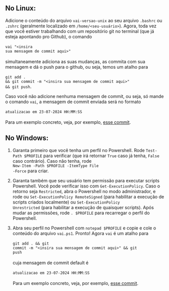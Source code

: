 ## No Linux:

Adicione o conteúdo do arquivo <code>vai-versao-unix</code> ao seu arquivo <code>.bashrc</code> ou <code>.zshrc</code> (geralmente localizado em <code>/home/&lt;seu-usuário&gt;</code>). Agora, toda vez que você estiver trabalhando com um repositório git no terminal (que já esteja apontando pro Github), o comando   <br><br><code>vai "&lt;insira sua mensagem de commit aqui&gt;"</code> <br> <br> simultaneamente adiciona as suas mudanças, as commita com sua mensagem e dá o push para o github, ou seja, temos um atalho para <br><br><code>git add . && git commit -m "&lt;insira sua mensagem de commit aqui&gt;" && git push</code>. 

Caso você não adicione nenhuma mensagem de commit, ou seja, só mande o comando <code>vai</code>, a mensagem de commit enviada será no formato <br><br><code>atualizacao em 23-07-2024 HH:MM:SS</code> <br> <br>
Para um exemplo concreto, veja, por exemplo, [esse commit](https://github.com/SaganGromov/commit-preguicoso/commit/48008c4f65f6598fe1644936527b64fe4455391b). 

## No Windows:

1. Garanta primeiro que você tenha um perfil no Powershell. Rode <code>Test-Path $PROFILE</code> para verificar (que irá retornar <code>True</code> caso já tenha, <code>False</code> caso contrário). Caso não tenha,
   rode  <br><code>New-Item -Path $PROFILE -ItemType File -Force</code> para criar.

2. Garanta também que seu usuário tem permissão para executar scripts Powershell. Você pode verificar isso com <code>Get-ExecutionPolicy</code>. Caso o retorno seja <code>Restricted</code>, abra o Powershell no modo administrador, e rode ou <code>Set-ExecutionPolicy RemoteSigned</code> (para habilitar a execução de scripts criados localmente) ou <code>Set-ExecutionPolicy Unrestricted</code> (para habilitar a execução de quaisquer scripts). Após mudar as permissões, rode <code>. $PROFILE</code> para recarregar o perfil do Powershell. 

3. Abra seu perfil no Powershell com <code>notepad $PROFILE</code> e copie e cole o conteúdo do arquivo <code>vai.ps1</code>. Pronto! Agora <code>vai</code> é um atalho para  <br><br><code>git add . && git commit -m "&lt;insira sua mensagem de commit aqui&gt;" && git push</code><br> <br> cuja mensagem de commit default  é  <br> <br><code>atualizacao em 23-07-2024 HH:MM:SS</code> <br> <br>
Para um exemplo concreto, veja, por exemplo, [esse commit](https://github.com/SaganGromov/commit-preguicoso/commit/48008c4f65f6598fe1644936527b64fe4455391b).